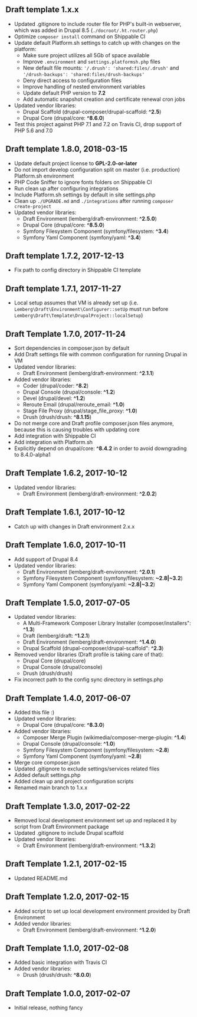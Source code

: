 ## Draft template 1.x.x

- Updated .gitignore to include router file for PHP's built-in webserver, which was added in Drupal 8.5 (`./docroot/.ht.router.php`)
- Optimize `composer install` command on Shippable CI
- Update default Platform.sh settings to catch up with changes on the platform:
    * Make sure project utilizes all 5Gb of space available
    * Improve `.environment` and `settings.platformsh.php` files
    * New default file mounts: `'/.drush': 'shared:files/.drush'` and `'/drush-backups': 'shared:files/drush-backups'`
    * Deny direct access to configuration files
    * Improve handling of nested environment variables
    * Update default PHP version to **7.2**
    * Add automatic snapshot creation and certificate renewal cron jobs
- Updated vendor libraries:
    * Drupal Scaffold (drupal-composer/drupal-scaffold: **^2.5**)
    * Drupal Core (drupal/core: **^8.6.0**)
- Test this project against PHP 7.1 and 7.2 on Travis CI, drop support of PHP 5.6 and 7.0

## Draft template 1.8.0, 2018-03-15

- Update default project license to **GPL-2.0-or-later**
- Do not import develop configuration split on master (i.e. production) Platform.sh environment
- PHP Code Sniffer to ignore fonts folders on Shippable CI
- Run clean up after configuring integrations
- Include Platform.sh settings by default in site settings.php
- Clean up `./UPGRADE.md` and `./integrations` after running `composer create-project`
- Updated vendor libraries:
    * Draft Environment (lemberg/draft-environment: **^2.5.0**)
    * Drupal Core (drupal/core: **^8.5.0**)
    * Symfony Filesystem Component (symfony/filesystem: **^3.4**)
    * Symfony Yaml Component (symfony/yaml: **^3.4**)

## Draft template 1.7.2, 2017-12-13

- Fix path to config directory in Shippable CI template

## Draft template 1.7.1, 2017-11-27

- Local setup assumes that VM is already set up (i.e. `Lemberg\Draft\Environment\Configurer::setUp` must run before `Lemberg\Draft\Template\DrupalProject::localSetup`)

## Draft Template 1.7.0, 2017-11-24

- Sort dependencies in composer.json by default
- Add Draft settings file with common configuration for running Drupal in VM
- Updated vendor libraries:
    * Draft Environment (lemberg/draft-environment: **^2.1.1**)
- Added vendor libraries:
    * Coder (drupal/coder: **^8.2**)
    * Drupal Console (drupal/console: **^1.2**)
    * Devel (drupal/devel: **^1.2**)
    * Reroute Email (drupal/reroute_email: **^1.0**)
    * Stage File Proxy (drupal/stage_file_proxy: **^1.0**)
    * Drush (drush/drush: **^8.1.15**)
- Do not merge core and Draft profile composer.json files anymore, because this is causing troubles with updating core
- Add integration with Shippable CI
- Add integration with Platform.sh
- Explicitly depend on drupal/core: **^8.4.2** in order to avoid downgrading to 8.4.0-alpha1

## Draft Template 1.6.2, 2017-10-12

- Updated vendor libraries:
    * Draft Environment (lemberg/draft-environment: **^2.0.2**)

## Draft Template 1.6.1, 2017-10-12

- Catch up with changes in Draft environment 2.x.x

## Draft Template 1.6.0, 2017-10-11

- Add support of Drupal 8.4
- Updated vendor libraries:
    * Draft Environment (lemberg/draft-environment: **^2.0.1**)
    * Symfony Filesystem Component (symfony/filesystem: **~2.8|~3.2**)
    * Symfony Yaml Component (symfony/yaml: **~2.8|~3.2**)

## Draft Template 1.5.0, 2017-07-05

- Updated vendor libraries:
    * A Multi-Framework Composer Library Installer (composer/installers": **^1.3**)
    * Draft (lemberg/draft: **^1.2.1**)
    * Draft Environment (lemberg/draft-environment: **^1.4.0**)
    * Drupal Scaffold (drupal-composer/drupal-scaffold": **^2.3**)
- Removed vendor libraries (Draft profile is taking care of that):
    * Drupal Core (drupal/core)
    * Drupal Console (drupal/console)
    * Drush (drush/drush)
- Fix incorrect path to the config sync directory in settings.php

## Draft Template 1.4.0, 2017-06-07

- Added this file :)
- Updated vendor libraries:
    * Drupal Core (drupal/core: **^8.3.0**)
- Added vendor libraries:
    * Composer Merge Plugin (wikimedia/composer-merge-plugin: **^1.4**)
    * Drupal Console (drupal/console: **^1.0**)
    * Symfony Filesystem Component (symfony/filesystem: **~2.8**)
    * Symfony Yaml Component (symfony/yaml: **~2.8**)
- Merge core composer.json
- Updated .gitignore to exclude settings/services related files
- Added default settings.php
- Added clean up and project configuration scripts
- Renamed main branch to 1.x.x

## Draft Template 1.3.0, 2017-02-22

- Removed local development environment set up and replaced it by script from Draft Environment package
- Updated .gitignore to include Drupal scaffold
- Updated vendor libraries:
    * Draft Environment (lemberg/draft-environment: **^1.3.2**)

## Draft Template 1.2.1, 2017-02-15

- Updated README.md

## Draft Template 1.2.0, 2017-02-15

- Added script to set up local development environment provided by Draft Environment
- Added vendor libraries:
    * Draft Environment (lemberg/draft-environment: **^1.2.0**)

## Draft Template 1.1.0, 2017-02-08

- Added basic integration with Travis CI
- Added vendor libraries:
    * Drush (drush/drush: **^8.0.0**)

## Draft Template 1.0.0, 2017-02-07

- Initial release, nothing fancy
